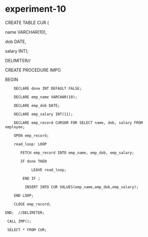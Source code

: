 # experiment-10
CREATE TABLE CUR (

  name VARCHAR(10),

  dob DATE,

  salary  INT);

  

  DELIMITER//

  CREATE PROCEDURE IMP()

  BEGIN 

		DECLARE done INT DEFAULT FALSE;

        DECLARE emp_name VARCHAR(10);

        DECLARE emp_dob DATE;

        DECLARE emp_salary INT(11);

        DECLARE emp_record CURSOR FOR SELECT name, dob, salary FROM employee;

        OPEN emp_record;

        read_loop: LOOP 

           FETCH emp_record INTO emp_name, emp_dob, emp_salary;

           IF done THEN

				LEAVE read_loop;

			END IF ;

             INSERT INTO CUR VALUES(emp_name,emp_dob,emp_salary);

		END LOOP;

        CLOSE emp_record;

	END;  //DELIMITER;

     CALL IMP();

     SELECT * FROM CUR;
